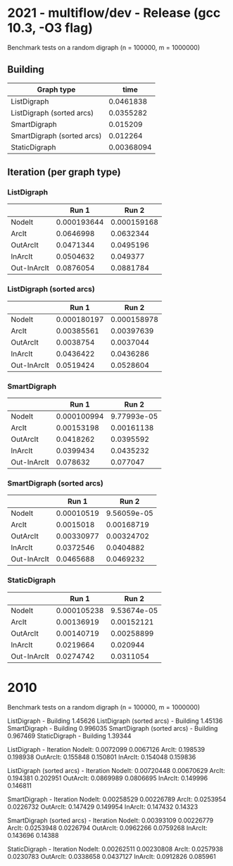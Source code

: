 # 2021 - multiflow/dev - Release (gcc 10.3, -O3 flag)

Benchmark tests on a random digraph (n = 100000, m = 1000000)

## Building
| Graph type 	| time 	|
|-----------------|-----------|
| ListDigraph 	|0.0461838 	|
| ListDigraph (sorted arcs) 	|0.0355282	|
| SmartDigraph 	 |0.015209	|
| SmartDigraph (sorted arcs) 	|0.012264	|
| StaticDigraph 	|0.00368094	|

## Iteration (per graph type)
### ListDigraph
|               | Run 1       | Run 2       |
|---------------|-------------|-------------|
|   NodeIt      |0.000193644 | 0.000159168 |
|  ArcIt        |0.0646998 | 0.0632344 |
|  OutArcIt     |0.0471344 | 0.0495196 |
|  InArcIt      |0.0504632 | 0.049377 |
|  Out-InArcIt  |0.0876054 | 0.0881784 |

### ListDigraph (sorted arcs)
|               | Run 1       | Run 2       |
|---------------|-------------|-------------|
|   NodeIt      |0.000180197 | 0.000158978 |
|  ArcIt        |0.00385561 | 0.00397639 |
|  OutArcIt     |0.0038754 | 0.0037044 |
|  InArcIt      |0.0436422 | 0.0436286 |
|  Out-InArcIt  |0.0519424 | 0.0528604 |

### SmartDigraph
|               | Run 1       | Run 2       |
|---------------|-------------|-------------|
|   NodeIt      |0.000100994 | 9.77993e-05 |
|  ArcIt        |0.00153198 | 0.00161138 |
|  OutArcIt     |0.0418262 | 0.0395592 |
|  InArcIt      |0.0399434 | 0.0435232 |
|  Out-InArcIt  |0.078632 | 0.077047 |

### SmartDigraph (sorted arcs)
|               | Run 1       | Run 2       |
|---------------|-------------|-------------|
|   NodeIt      |0.00010519 | 9.56059e-05 |
|  ArcIt        |0.0015018 | 0.00168719 |
|  OutArcIt     |0.00330977 | 0.00324702 |
|  InArcIt      |0.0372546 | 0.0404882 |
|  Out-InArcIt  |0.0465688 | 0.0469232 |

### StaticDigraph
|               | Run 1       | Run 2       |
|---------------|-------------|-------------|
|   NodeIt      |0.000105238 | 9.53674e-05 |
|  ArcIt        |0.00136919 | 0.00152121 |
|  OutArcIt     |0.00140719 | 0.00258899 |
|  InArcIt      |0.0219664 | 0.020944 |
|  Out-InArcIt  |0.0274742 | 0.0311054 |


# 2010 

Benchmark tests on a random digraph (n = 100000, m = 1000000)

ListDigraph - Building                  1.45626
ListDigraph (sorted arcs) - Building    1.45136
SmartDigraph - Building                 0.996035
SmartDigraph (sorted arcs) - Building   0.967469
StaticDigraph - Building                1.39344

ListDigraph - Iteration
  NodeIt:    0.0072099          0.0067126
  ArcIt:     0.198539           0.198938
  OutArcIt:  0.155848           0.150801
  InArcIt:   0.154048           0.159836

ListDigraph (sorted arcs) - Iteration
  NodeIt:    0.00720448         0.00670629
  ArcIt:     0.194381           0.202951
  OutArcIt:  0.0869989          0.0806695
  InArcIt:   0.149996           0.146811

SmartDigraph - Iteration
  NodeIt:    0.00258529         0.00226789
  ArcIt:     0.0253954          0.0226732
  OutArcIt:  0.147429           0.149954
  InArcIt:   0.147432           0.14323

SmartDigraph (sorted arcs) - Iteration
  NodeIt:    0.00393109         0.00226779
  ArcIt:     0.0253948          0.0226794
  OutArcIt:  0.0962266          0.0759268
  InArcIt:   0.143696           0.14388

StaticDigraph - Iteration
  NodeIt:    0.00262511         0.00230808
  ArcIt:     0.0257938          0.0230783
  OutArcIt:  0.0338658          0.0437127
  InArcIt:   0.0912826          0.085961
